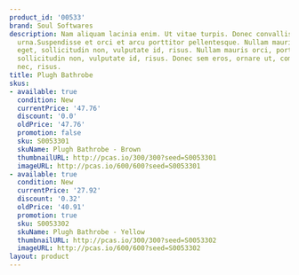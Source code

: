 ```yaml
---
product_id: '00533'
brand: Soul Softwares
description: Nam aliquam lacinia enim. Ut vitae turpis. Donec convallis tincidunt
  urna.Suspendisse et orci et arcu porttitor pellentesque. Nullam mauris orci, porttitor
  eget, sollicitudin non, vulputate id, risus. Nullam mauris orci, porttitor eget,
  sollicitudin non, vulputate id, risus. Donec sem eros, ornare ut, commodo eu, tempor
  nec, risus.
title: Plugh Bathrobe
skus:
- available: true
  condition: New
  currentPrice: '47.76'
  discount: '0.0'
  oldPrice: '47.76'
  promotion: false
  sku: S0053301
  skuName: Plugh Bathrobe - Brown
  thumbnailURL: http://pcas.io/300/300?seed=S0053301
  imageURL: http://pcas.io/600/600?seed=S0053301
- available: true
  condition: New
  currentPrice: '27.92'
  discount: '0.32'
  oldPrice: '40.91'
  promotion: true
  sku: S0053302
  skuName: Plugh Bathrobe - Yellow
  thumbnailURL: http://pcas.io/300/300?seed=S0053302
  imageURL: http://pcas.io/600/600?seed=S0053302
layout: product
---
```


